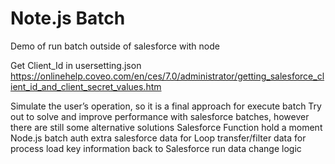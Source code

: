 # Note.js Batch
Demo of run batch outside of salesforce with node

Get Client_Id in usersetting.json
https://onlinehelp.coveo.com/en/ces/7.0/administrator/getting_salesforce_client_id_and_client_secret_values.htm

Simulate the user’s operation, so it is a final approach for execute batch 
Try out to solve and improve performance with salesforce batches, however there are still some alternative solutions Salesforce Function hold a moment 
 Node.js batch
 auth
 extra salesforce data for Loop
 transfer/filter data for process 
 load key information back to Salesforce run data change logic

